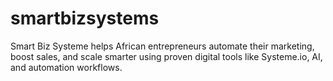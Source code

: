 # smartbizsystems
Smart Biz Systeme helps African entrepreneurs automate their marketing, boost sales, and scale smarter using proven digital tools like Systeme.io, AI, and automation workflows.

